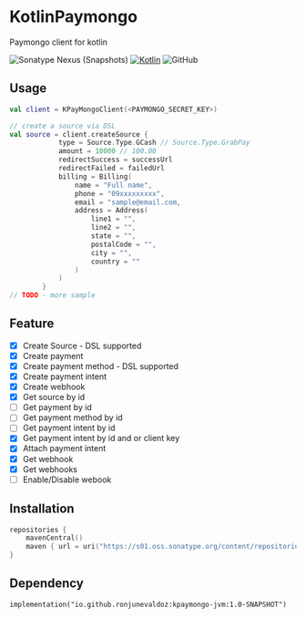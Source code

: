 # KotlinPaymongo
Paymongo client for kotlin

![Sonatype Nexus (Snapshots)](https://img.shields.io/nexus/s/io.github.ronjunevaldoz/kpaymongo-jvm?server=https%3A%2F%2Fs01.oss.sonatype.org)
[![Kotlin](https://img.shields.io/badge/kotlin-1.6.10-blue.svg?logo=kotlin)](http://kotlinlang.org)
![GitHub](https://img.shields.io/github/license/ronjunevaldoz/KotlinPaymongo)

## Usage
```kotlin
val client = KPayMongoClient(<PAYMONGO_SECRET_KEY>)

// create a source via DSL
val source = client.createSource {
            type = Source.Type.GCash // Source.Type.GrabPay
            amount = 10000 // 100.00
            redirectSuccess = successUrl
            redirectFailed = failedUrl
            billing = Billing(
                name = "Full name",
                phone = "09xxxxxxxxx",
                email = "sample@email.com,
                address = Address(
                    line1 = "",
                    line2 = "",
                    state = "",
                    postalCode = "",
                    city = "",
                    country = ""
                )
            )
        }
// TODO - more sample 
```

## Feature

- [x] Create Source - DSL supported
- [x] Create payment
- [x] Create payment method - DSL supported
- [x] Create payment intent
- [x] Create webhook
- [x] Get source by id
- [ ] Get payment by id
- [ ] Get payment method by id
- [ ] Get payment intent by id
- [x] Get payment intent by id and or client key
- [x] Attach payment intent
- [x] Get webhook
- [x] Get webhooks
- [ ] Enable/Disable webook

## Installation
```kotlin
repositories { 
    mavenCentral()
    maven { url = uri("https://s01.oss.sonatype.org/content/repositories/snapshots") }
}
```

## Dependency
``implementation("io.github.ronjunevaldoz:kpaymongo-jvm:1.0-SNAPSHOT")``

